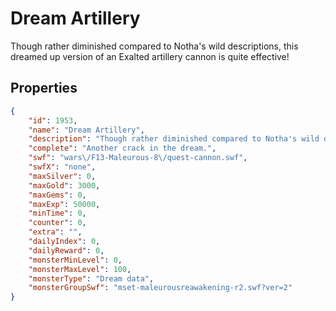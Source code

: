 # Dream Artillery

Though rather diminished compared to Notha's wild descriptions, this dreamed up version of an Exalted artillery cannon is quite effective!

## Properties

```json
{
    "id": 1953,
    "name": "Dream Artillery",
    "description": "Though rather diminished compared to Notha's wild descriptions, this dreamed up version of an Exalted artillery cannon is quite effective!",
    "complete": "Another crack in the dream.",
    "swf": "wars\/F13-Maleurous-8\/quest-cannon.swf",
    "swfX": "none",
    "maxSilver": 0,
    "maxGold": 3000,
    "maxGems": 0,
    "maxExp": 50000,
    "minTime": 0,
    "counter": 0,
    "extra": "",
    "dailyIndex": 0,
    "dailyReward": 0,
    "monsterMinLevel": 0,
    "monsterMaxLevel": 100,
    "monsterType": "Dream data",
    "monsterGroupSwf": "mset-maleurousreawakening-r2.swf?ver=2"
}
```

